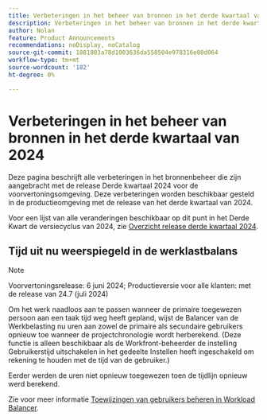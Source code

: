```yaml
---
title: Verbeteringen in het beheer van bronnen in het derde kwartaal van 2024
description: Verbeteringen in het beheer van bronnen in het derde kwartaal van 2024
author: Nolan
feature: Product Announcements
recommendations: noDisplay, noCatalog
source-git-commit: 1881803a78d1003636da558504e978316e80d064
workflow-type: tm+mt
source-wordcount: '182'
ht-degree: 0%

---
```


# Verbeteringen in het beheer van bronnen in het derde kwartaal van 2024

Deze pagina beschrijft alle verbeteringen in het bronnenbeheer die zijn aangebracht met de release Derde kwartaal 2024 voor de voorvertoningsomgeving. Deze verbeteringen worden beschikbaar gesteld in de productieomgeving met de release van het derde kwartaal van 2024.

Voor een lijst van alle veranderingen beschikbaar op dit punt in het Derde Kwart de versiecyclus van 2024, zie [Overzicht release derde kwartaal 2024](/help/quicksilver/product-announcements/product-releases/24-q3-release-activity/24-q3-release-overview.md).

## Tijd uit nu weerspiegeld in de werklastbalans

>[!NOTE]
>
>Voorvertoningsrelease: 6 juni 2024; Productieversie voor alle klanten: met de release van 24.7 (juli 2024)

Om het werk naadloos aan te passen wanneer de primaire toegewezen persoon aan een taak tijd weg heeft gepland, wijst de Balancer van de Werkbelasting nu uren aan zowel de primaire als secundaire gebruikers opnieuw toe wanneer de projectchronologie wordt herberekend. (Deze functie is alleen beschikbaar als de Workfront-beheerder de instelling Gebruikerstijd uitschakelen in het gedeelte Instellen heeft ingeschakeld om rekening te houden met de tijd van de gebruiker.)

Eerder werden de uren niet opnieuw toegewezen toen de tijdlijn opnieuw werd berekend.

Zie voor meer informatie [Toewijzingen van gebruikers beheren in Workload Balancer](/help/quicksilver/resource-mgmt/workload-balancer/manage-user-allocations-workload-balancer.md).
